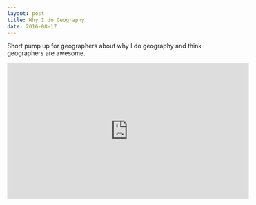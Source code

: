 ```yaml
---
layout: post
title: Why I do Geography
date: 2016-08-17
---
```


Short pump up for geographers about why I do geography and think geographers are awesome.

<iframe width="560" height="315" src="https://www.youtube.com/embed/MojOahwRg-M" frameborder="0" allowfullscreen></iframe>